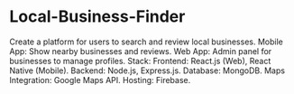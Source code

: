 # Local-Business-Finder
Create a platform for users to search and review local businesses.  Mobile App: Show nearby businesses and reviews. Web App: Admin panel for businesses to manage profiles. Stack:  Frontend: React.js (Web), React Native (Mobile). Backend: Node.js, Express.js. Database: MongoDB. Maps Integration: Google Maps API. Hosting: Firebase. 
